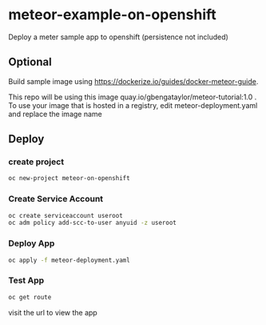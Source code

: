 # meteor-example-on-openshift
Deploy a meter sample app to openshift (persistence not included)

## Optional
Build sample image using https://dockerize.io/guides/docker-meteor-guide.

This repo will be using this image quay.io/gbengataylor/meteor-tutorial:1.0 . To use your image that is hosted in a registry, edit meteor-deployment.yaml and replace the image name

## Deploy

### create project
```sh
oc new-project meteor-on-openshift
```

### Create Service Account
```sh
oc create serviceaccount useroot
oc adm policy add-scc-to-user anyuid -z useroot
```

### Deploy App
```sh
oc apply -f meteor-deployment.yaml
```

### Test App
```sh 
oc get route
```

visit the url to view the app
